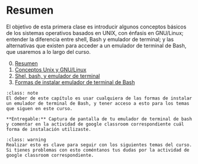 # Resumen

El objetivo de esta primera clase es introducir algunos conceptos básicos de los sistemas operativos basados en UNIX, con énfasis en GNU/Linux; entender la diferencia entre shell, Bash y emulador de terminal; y las alternativas que existen para acceder a un emulador de terminal de Bash, que usaremos a lo largo del curso.

0. [Resumen](0_Resumen.md)
1. [Conceptos Unix y GNU/Linux](1_Conceptos_Unix_GNU_Linux.md)
2. [Shel, bash, y emulador de terminal](2_Shell_bash_emulador_terminal.md)
3. [Formas de instalar emulador de terminal de Bash](3_Formas_instalacion_emulador_terminal_Bash.md)


```{admonition} Nota
:class: note
El deber de este capítulo es usar cualquiera de las formas de instalar un emulador de terminal de Bash, y tener acceso a esto para los temas que siguen en este curso.

**Entregable:** Captura de pantalla de tu emulador de terminal de bash y comentar en la actividad de google classroom correspondiente cuál forma de instalación utilizaste.
```

```{admonition} Advertencia
:class: warning
Realizar esto es clave para seguir con los siguientes temas del curso. Si tienes problemas con esto coméntanos tus dudas por la actividad de google classroom correspondiente.
```
